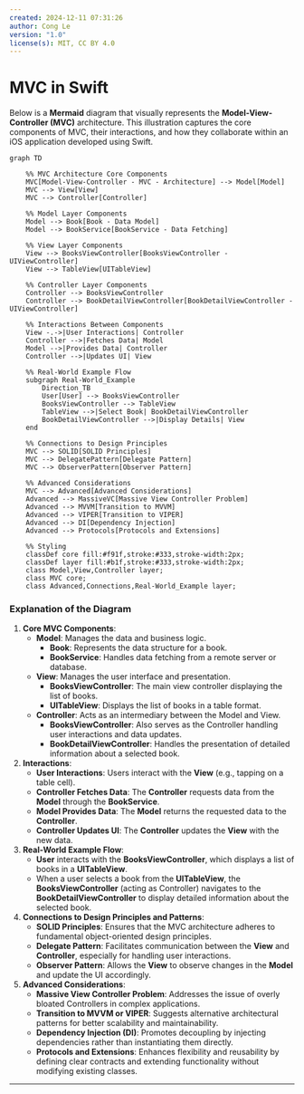 ```yaml
---
created: 2024-12-11 07:31:26
author: Cong Le
version: "1.0"
license(s): MIT, CC BY 4.0
---
```



# MVC in Swift
 
Below is a **Mermaid** diagram that visually represents the **Model-View-Controller (MVC)** architecture. This illustration captures the core components of MVC, their interactions, and how they collaborate within an iOS application developed using Swift.

```mermaid
graph TD

    %% MVC Architecture Core Components
    MVC[Model-View-Controller - MVC - Architecture] --> Model[Model]
    MVC --> View[View]
    MVC --> Controller[Controller]

    %% Model Layer Components
    Model --> Book[Book - Data Model]
    Model --> BookService[BookService - Data Fetching]

    %% View Layer Components
    View --> BooksViewController[BooksViewController - UIViewController]
    View --> TableView[UITableView]

    %% Controller Layer Components
    Controller --> BooksViewController
    Controller --> BookDetailViewController[BookDetailViewController - UIViewController]

    %% Interactions Between Components
    View -.->|User Interactions| Controller
    Controller -->|Fetches Data| Model
    Model -->|Provides Data| Controller
    Controller -->|Updates UI| View

    %% Real-World Example Flow
    subgraph Real-World_Example
        Direction_TB
        User[User] --> BooksViewController
        BooksViewController --> TableView
        TableView -->|Select Book| BookDetailViewController
        BookDetailViewController -->|Display Details| View
    end

    %% Connections to Design Principles
    MVC --> SOLID[SOLID Principles]
    MVC --> DelegatePattern[Delegate Pattern]
    MVC --> ObserverPattern[Observer Pattern]

    %% Advanced Considerations
    MVC --> Advanced[Advanced Considerations]
    Advanced --> MassiveVC[Massive View Controller Problem]
    Advanced --> MVVM[Transition to MVVM]
    Advanced --> VIPER[Transition to VIPER]
    Advanced --> DI[Dependency Injection]
    Advanced --> Protocols[Protocols and Extensions]

    %% Styling
    classDef core fill:#f91f,stroke:#333,stroke-width:2px;
    classDef layer fill:#b1f,stroke:#333,stroke-width:2px;
    class Model,View,Controller layer;
    class MVC core;
    class Advanced,Connections,Real-World_Example layer;

```

### Explanation of the Diagram

1. **Core MVC Components**:
    - **Model**: Manages the data and business logic.
        - **Book**: Represents the data structure for a book.
        - **BookService**: Handles data fetching from a remote server or database.
    - **View**: Manages the user interface and presentation.
        - **BooksViewController**: The main view controller displaying the list of books.
        - **UITableView**: Displays the list of books in a table format.
    - **Controller**: Acts as an intermediary between the Model and View.
        - **BooksViewController**: Also serves as the Controller handling user interactions and data updates.
        - **BookDetailViewController**: Handles the presentation of detailed information about a selected book.
2. **Interactions**:
    - **User Interactions**: Users interact with the **View** (e.g., tapping on a table cell).
    - **Controller Fetches Data**: The **Controller** requests data from the **Model** through the **BookService**.
    - **Model Provides Data**: The **Model** returns the requested data to the **Controller**.
    - **Controller Updates UI**: The **Controller** updates the **View** with the new data.
3. **Real-World Example Flow**:
    - **User** interacts with the **BooksViewController**, which displays a list of books in a **UITableView**.
    - When a user selects a book from the **UITableView**, the **BooksViewController** (acting as Controller) navigates to the **BookDetailViewController** to display detailed information about the selected book.
4. **Connections to Design Principles and Patterns**:
    - **SOLID Principles**: Ensures that the MVC architecture adheres to fundamental object-oriented design principles.
    - **Delegate Pattern**: Facilitates communication between the **View** and **Controller**, especially for handling user interactions.
    - **Observer Pattern**: Allows the **View** to observe changes in the **Model** and update the UI accordingly.
5. **Advanced Considerations**:
    - **Massive View Controller Problem**: Addresses the issue of overly bloated Controllers in complex applications.
    - **Transition to MVVM or VIPER**: Suggests alternative architectural patterns for better scalability and maintainability.
    - **Dependency Injection (DI)**: Promotes decoupling by injecting dependencies rather than instantiating them directly.
    - **Protocols and Extensions**: Enhances flexibility and reusability by defining clear contracts and extending functionality without modifying existing classes.

---